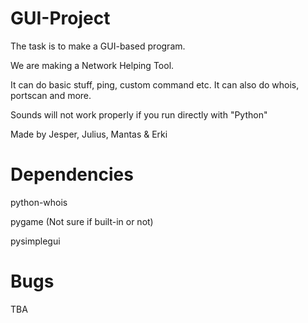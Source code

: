 # GUI-Project
The task is to make a GUI-based program.

We are making a Network Helping Tool.

It can do basic stuff, ping, custom command etc. It can also do whois, portscan and more.

Sounds will not work properly if you run directly with "Python"



Made by Jesper, Julius, Mantas & Erki

# Dependencies
python-whois

pygame (Not sure if built-in or not)

pysimplegui

# Bugs
TBA
